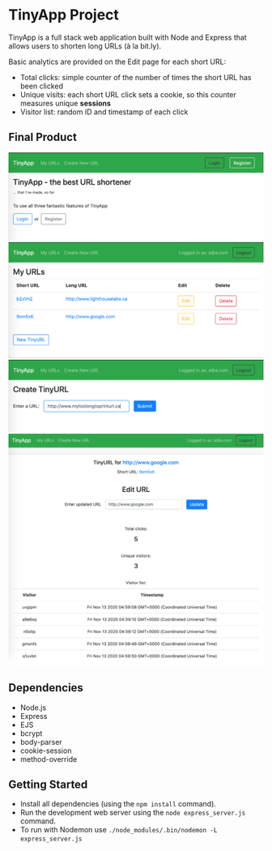 # TinyApp Project

TinyApp is a full stack web application built with Node and Express that allows users to shorten long URLs (à la bit.ly).

Basic analytics are provided on the Edit page for each short URL:
* Total clicks: simple counter of the number of times the short URL has been clicked
* Unique visits: each short URL click sets a cookie, so this counter measures unique **sessions**
* Visitor list: random ID and timestamp of each click

## Final Product

!["Screenshot: TinyApp landing page"](https://github.com/mradamt/tinyapp/blob/master/docs/landing-page.png)
!["Screenshot: My URLs, listing user's shortened URLs"](https://github.com/mradamt/tinyapp/blob/master/docs/urls_page.png)
!["Screenshot: Create new TinyURL"](https://github.com/mradamt/tinyapp/blob/master/docs/create-new-tinyurl.png)
!["Screenshot: Edit TinyURL and view analytics"](https://github.com/mradamt/tinyapp/blob/master/docs/edit-analytics-url.png)

## Dependencies

- Node.js
- Express
- EJS
- bcrypt
- body-parser
- cookie-session
- method-override


## Getting Started

- Install all dependencies (using the `npm install` command).
- Run the development web server using the `node express_server.js` command.
- To run with Nodemon use `./node_modules/.bin/nodemon -L express_server.js`
